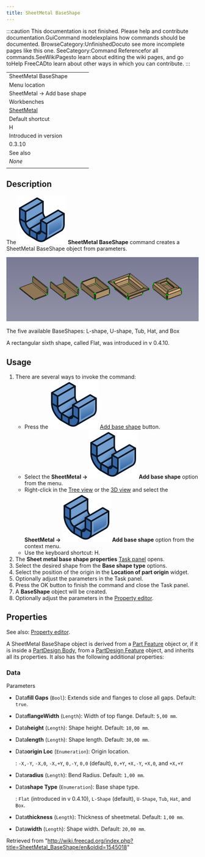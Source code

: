 ```yaml
---
title: SheetMetal BaseShape
---
```


:::caution
This documentation is not finished. Please help and contribute documentation.GuiCommand modelexplains how commands should be documented. BrowseCategory:UnfinishedDocuto see more incomplete pages like this one. SeeCategory:Command Referencefor all commands.SeeWikiPagesto learn about editing the wiki pages, and go toHelp FreeCADto learn about other ways in which you can contribute.
:::

|                                                            |
| ---------------------------------------------------------- |
| SheetMetal BaseShape                                       |
| Menu location                                              |
| SheetMetal → Add base shape                                |
| Workbenches                                                |
| [SheetMetal](/SheetMetal_Workbench "SheetMetal Workbench") |
| Default shortcut                                           |
| H                                                          |
| Introduced in version                                      |
| 0.3.10                                                     |
| See also                                                   |
| _None_                                                     |
|                                                            |

## Description

The ![](/src/assets/images/SheetMetal_BaseShape.svg) **SheetMetal BaseShape** command creates a SheetMetal BaseShape object from parameters.

![](/src/assets/images/SheetMetal_BaseShape-01.png)

The five available BaseShapes: L-shape, U-shape, Tub, Hat, and Box

A rectangular sixth shape, called Flat, was introduced in v 0.4.10.

## Usage

1. There are several ways to invoke the command:
   - Press the ![](/src/assets/images/SheetMetal_BaseShape.svg) [Add base shape](/SheetMetal_BaseShape "SheetMetal BaseShape") button.
   - Select the **SheetMetal → ![](/src/assets/images/SheetMetal_BaseShape.svg) Add base shape** option from the menu.
   - Right-click in the [Tree view](/Tree_view "Tree view") or the [3D view](/3D_view "3D view") and select the **SheetMetal → ![](/src/assets/images/SheetMetal_BaseShape.svg) Add base shape** option from the context menu.
   - Use the keyboard shortcut: H.
2. The **Sheet metal base shape properties** [Task panel](/Task_panel "Task panel") opens.
3. Select the desired shape from the **Base shape type** options.
4. Select the position of the origin in the **Location of part origin** widget.
5. Optionally adjust the parameters in the Task panel.
6. Press the OK button to finish the command and close the Task panel.
7. A **BaseShape** object will be created.
8. Optionally adjust the parameters in the [Property editor](/Property_editor "Property editor").

## Properties

See also: [Property editor](/Property_editor "Property editor").

A SheetMetal BaseShape object is derived from a [Part Feature](/Part_Feature "Part Feature") object or, if it is inside a [PartDesign Body](/PartDesign_Body "PartDesign Body"), from a [PartDesign Feature](/PartDesign_Feature "PartDesign Feature") object, and inherits all its properties. It also has the following additional properties:

### Data

Parameters

- Data**fill Gaps** (`Bool`): Extends side and flanges to close all gaps. Default: `true`.
- Data**flangeWidth** (`Length`): Width of top flange. Default: `5,00 mm`.
- Data**height** (`Length`): Shape height. Default: `10,00 mm`.
- Data**length** (`Length`): Shape length. Default: `30,00 mm`.
- Data**origin Loc** (`Enumeration`): Origin location.

  : `-X,-Y`, `-X,0`, `-X,+Y`, `0,-Y`, `0,0` (default), `0,+Y`, `+X,-Y`, `+X,0`, and `+X,+Y`

- Data**radius** (`Length`): Bend Radius. Default: `1,00 mm`.
- Data**shape Type** (`Enumeration`): Base shape type.

  : `Flat` (introduced in v 0.4.10), `L-Shape` (default), `U-Shape`, `Tub`, `Hat`, and `Box`.

- Data**thickness** (`Length`): Thickness of sheetmetal. Default: `1,00 mm`.
- Data**width** (`Length`): Shape width. Default: `20,00 mm`.

Retrieved from "<http://wiki.freecad.org/index.php?title=SheetMetal_BaseShape/en&oldid=1545018>"
